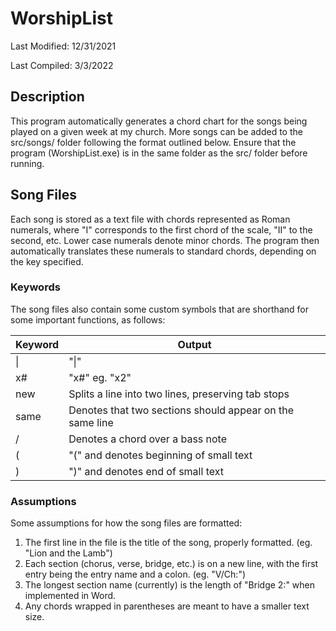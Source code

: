 # WorshipList
Last Modified: 12/31/2021

Last Compiled: 3/3/2022

## Description

This program automatically generates a chord chart for the songs being played on a given week at my church. More songs can be added to the src/songs/ folder following the format outlined below. Ensure that the program (WorshipList.exe) is in the same folder as the src/ folder before running.

## Song Files

Each song is stored as a text file with chords represented as Roman numerals, where "I" corresponds to the first chord of the scale, "II" to the 
second, etc. Lower case numerals denote minor chords. The program then automatically translates these numerals to standard chords, depending on 
the key specified. 

### Keywords

The song files also contain some custom symbols that are shorthand for some important functions, as follows:

| Keyword | Output |
|---|---|
|\||"\|"|
|x#|"x#" eg. "x2"|
|new|Splits a line into two lines, preserving tab stops|
|same|Denotes that two sections should appear on the same line|
|/|Denotes a chord over a bass note|
|(|"(" and denotes beginning of small text|
|)|")" and denotes end of small text|

### Assumptions

Some assumptions for how the song files are formatted:
1) The first line in the file is the title of the song, properly formatted. (eg. "Lion and the Lamb")
2) Each section (chorus, verse, bridge, etc.) is on a new line, with the first entry being the entry name and a colon. (eg. "V/Ch:")
3) The longest section name (currently) is the length of "Bridge 2:" when implemented in Word.
4) Any chords wrapped in parentheses are meant to have a smaller text size.
